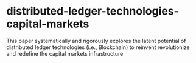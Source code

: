 # distributed-ledger-technologies-capital-markets
This paper systematically and rigorously explores the latent potential of distributed ledger technologies (i.e., Blockchain) to reinvent revolutionize and redefine the capital markets infrastructure
